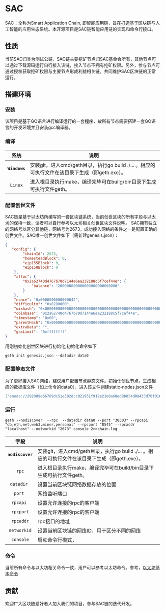 # SAC 
SAC：全称为Smart Application Chain, 即智能应用链，旨在打造基于区块链与人工智能的应用生态系统。本开源项目是SAC链智能应用链的实现和命令行接口。

## 性质
当前SAC归类为测试公链，SAC链主要挖矿节点归SAC基金会所有，其他节点可以通过下载源码运行自行接入该链，接入节点不拥有挖矿权限。另外，参与节点可通过授权获取挖矿权限与主要节点形成利益相关链，共同维护SAC区块链的正常运行。

## 搭建环境
### 安装
该项目是基于GO语言进行编译运行的一套程序，故所有节点需要搭建一套GO语言的开发环境并且安装gcc编译器。

### 编译
| 系统       |  说明        |
|:----------:|-------------|
| **`Windows`** |安装git，进入cmd/geth目录，执行go build ./... 。相应的可执行文件在该目录下生成（即geth.exe）。|
| `Linux` |进入根目录执行make，编译完毕可在builg/bin目录下生成可执行文件geth。|

### 配置创世文件
SAC链是基于以太坊所编写的一套区块链系统，当前创世区块的所有字段与以太坊的保持一致，读者可以自行参考以太坊相关创世区块文件说明。
SAC拥有独立的网络号以区分其他链，网络号为2673，成功接入网络的条件之一是配置正确的创世文件。SAC唯一创世文件如下（需新建genesis.json）：
```json
{
   "config": {
        "chainId": 2673,
        "homesteadBlock": 0,
        "eip155Block": 0,
        "eip158Block": 0
    },
    "alloc": {
        "0x2a62740d4767b70d7144e6ea232188c5f7cef44e": {
            "balance": "200000000000000000000000000"
        }
    },
    "nonce": "0x0000000000000042",
    "difficulty": "0x0280000",
    "mixhash": "0x0000000000000000000000000000000000000000000000000000000000000000",
    "coinbase": "0x2a62740d4767b70d7144e6ea232188c5f7cef44e",
    "timestamp": "0x00",
    "parentHash": "0x0000000000000000000000000000000000000000000000000000000000000000",
    "extraData": "",
    "gasLimit": "0xffffffff"
}
```

用刚初始化创世区块进行初始化,初始化命令如下
```
geth init genesis.json --datadir data0
```

### 配置静态文件
为了更好接入SAC网络，建议用户配置节点静态文件。初始化创世节点，生成相应的数据库文件（如上命令的data0），进入该文件创建static-nodes.json文件
```json
["enode://298089e66789dc51e302dcc921951f912e21e0a60ed8b054d08433d70f01670e9108a526a3a4905f0bb598c5c6d87956b17043d72ef3ce593f64224a08e0c4e1@112.74.43.58:30303?discport=0","enode://125aef2132619a846f2fd41a7aabd400cb78dfd02dc64ceb4b3176e5931d26fa8b46b8ce256aa4714c5d12fde041e3fb4ad6c3ea0233016990a3d4bdc015f4b6@120.79.36.94:30303?discport=0"]
```

### 运行
```
geth --nodiscover  --rpc  --datadir data0 --port "30303" --rpcapi "db,eth,net,web3,miner,personal" --rpcport "8545" --rpcaddr "localhost" --networkid "2673" console 2>>chain.log
```

| 字段       |  说明        |
|:----------:|-------------|
| **`nodiscover`** |安装git，进入cmd/geth目录，执行go build ./... 。相应的可执行文件在该目录下生成（即geth.exe）。|
| `rpc` |进入根目录执行make，编译完毕可在build/bin目录下生成可执行文件geth。
| `datadir `|设置当前区块链网络数据存放的位置|
| `port `|网络监听端口|
| `rpcapi `|设置允许连接的rpc的客户端|
| `rpcport`|设置允许连接的rpc的客户端|
| `rpcaddr`|rpc接口的地址 |
| `networkid`|设置当前区块链的网络ID，用于区分不同的网络|
| `console`|启动命令行模式，|

### 命令
当前所有命令与以太坊相关命令一致，用户可以参考以太坊命令。参考，[以太坊基本命令](https://blog.csdn.net/wo541075754/article/details/53073799)

## 贡献
欢迎广大区块链爱好者人加入我们的项目，参与SAC链的迭代开发。












